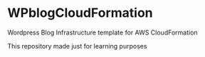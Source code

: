 # WPblogCloudFormation
Wordpress Blog Infrastructure template for AWS CloudFormation

This repository made just for learning purposes
